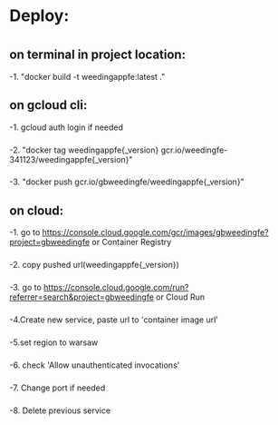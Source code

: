 
# Deploy:
#
## on terminal in project location:
-1. "docker build -t weedingappfe:latest ."  
###
## on gcloud cli:
-1. gcloud auth login if needed
###
-2. "docker tag weedingappfe{_version} gcr.io/weedingfe-341123/weedingappfe{_version}"
###
-3. "docker push gcr.io/gbweedingfe/weedingappfe{_version}" 
###

## on cloud:
-1. go to https://console.cloud.google.com/gcr/images/gbweedingfe?project=gbweedingfe or Container Registry
###
-2. copy pushed url(weedingappfe{_version})
###
-3. go to https://console.cloud.google.com/run?referrer=search&project=gbweedingfe or Cloud Run
###
-4.Create new service, paste url to 'container image url'
###
-5.set region to warsaw
###
-6. check 'Allow unauthenticated invocations'
###
-7. Change port if needed
###
-8. Delete previous service
